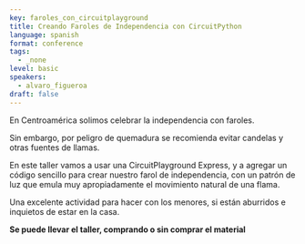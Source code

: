 ```yaml
---
key: faroles_con_circuitplayground
title: Creando Faroles de Independencia con CircuitPython
language: spanish
format: conference
tags:
  - _none
level: basic
speakers:
  - alvaro_figueroa
draft: false
---
```

En Centroamérica solimos celebrar la independencia con faroles.

Sin embargo, por peligro de quemadura se recomienda evitar candelas y otras fuentes de llamas.

En este taller vamos a usar una CircuitPlayground Express, y a agregar un código sencillo para crear nuestro farol de independencia, con un patrón de luz que emula muy apropiadamente el movimiento natural de una flama.

Una excelente actividad para hacer con los menores, si están aburridos e inquietos de estar en la casa.

**Se puede llevar el taller, comprando o sin comprar el material**
